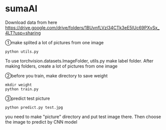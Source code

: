 # sumaAI

Download data from here
https://drive.google.com/drive/folders/1BUvnfLVzl34CTk3eE5lUc69PXvSx_4LT?usp=sharing

①make splited a lot of pictures from one image

```
python utils.py
```

To use torchvision.datasets.ImageFolder, utils.py make label folder.
After making folders, create a lot of pictures from one image

②before you train, make directory to save weight

```
mkdir weight
python train.py
```

③predict test picture

```
python predict.py test.jpg
```

you need to make "picture" directory and put test image there.
Then choose the image to predict by CNN model
